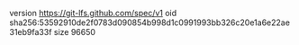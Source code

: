 version https://git-lfs.github.com/spec/v1
oid sha256:53592910de2f0783d090854b998d1c0991993bb326c20e1a6e22ae31eb9fa33f
size 96650
